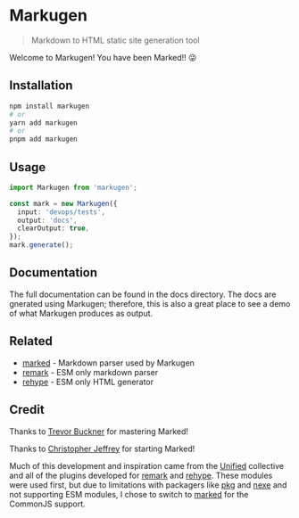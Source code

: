 # Markugen

> Markdown to HTML static site generation tool

Welcome to Markugen! You have been Marked!! 😜

## Installation

```bash
npm install markugen
# or
yarn add markugen
# or
pnpm add markugen
```

## Usage

```ts
import Markugen from 'markugen';

const mark = new Markugen({
  input: 'devops/tests',
  output: 'docs',
  clearOutput: true,
});
mark.generate();
```

## Documentation

The full documentation can be found in the docs directory. The docs are gnerated
using Markugen; therefore, this is also a great place to see a demo of what 
Markugen produces as output.

## Related

* [marked](https://marked.js.org/) - Markdown parser used by Markugen
* [remark](https://github.com/remarkjs/remark) - ESM only markdown parser
* [rehype](https://github.com/rehypejs/rehype) - ESM only HTML generator

## Credit

Thanks to [Trevor Buckner](https://github.com/calculuschild) for mastering Marked!

Thanks to [Christopher Jeffrey](https://github.com/chjj) for starting Marked!

Much of this development and inspiration came from the [Unified](https://unifiedjs.com/)
collective and all of the plugins developed for [remark](https://github.com/remarkjs/remark)
and [rehype](https://github.com/rehypejs/rehype). These modules were used first,
but due to limitations with packagers like [pkg](https://www.npmjs.com/package/pkg)
and [nexe](https://www.npmjs.com/package/nexe) and not supporting ESM modules, I 
chose to switch to [marked](https://marked.js.org/) for the CommonJS support.